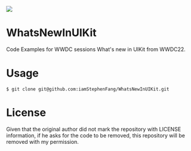 ![](http://image.stephenfang.me/uikit.png)

# WhatsNewInUIKit

Code Examples for WWDC sessions What's new in UIKit from WWDC22.

# Usage

```
$ git clone git@github.com:iamStephenFang/WhatsNewInUIKit.git
```

# License

Given that the original author did not mark the repository with LICENSE information, if he asks for the code to be removed, this repository will be removed with my permission.
